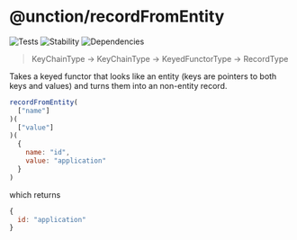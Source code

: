 # @unction/recordFromEntity

![Tests][BADGE_TRAVIS]
![Stability][BADGE_STABILITY]
![Dependencies][BADGE_DEPENDENCY]

> KeyChainType -> KeyChainType -> KeyedFunctorType -> RecordType

Takes a keyed functor that looks like an entity (keys are pointers to both keys and values) and turns them into an non-entity record.

``` javascript
recordFromEntity(
  ["name"]
)(
  ["value"]
)(
  {
    name: "id",
    value: "application"
  }
)
```

which returns

``` javascript
{
  id: "application"
}
```

[BADGE_TRAVIS]: https://img.shields.io/travis/unctionjs/recordFromEntity.svg?maxAge=2592000&style=flat-square
[BADGE_STABILITY]: https://img.shields.io/badge/stability-strong-green.svg?maxAge=2592000&style=flat-square
[BADGE_DEPENDENCY]: https://img.shields.io/david/unctionjs/recordFromEntity.svg?maxAge=2592000&style=flat-square
